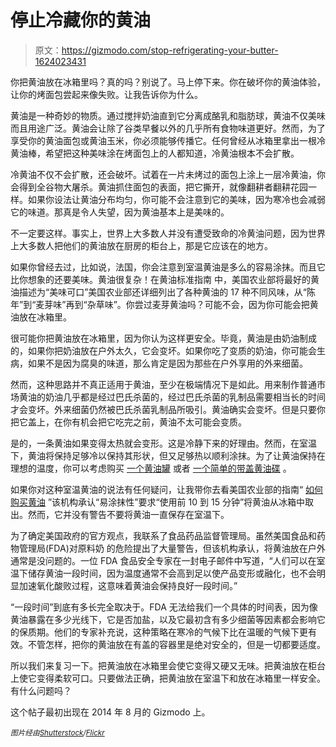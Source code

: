 # 停止冷藏你的黄油

> 原文：<https://gizmodo.com/stop-refrigerating-your-butter-1624023431>

你把黄油放在冰箱里吗？真的吗？别说了。马上停下来。你在破坏你的黄油体验，让你的烤面包尝起来像失败。让我告诉你为什么。

黄油是一种奇妙的物质。通过搅拌奶油直到它分离成酪乳和脂肪球，黄油不仅美味而且用途广泛。黄油会让除了谷类早餐以外的几乎所有食物味道更好。然而，为了享受你的黄油面包或黄油玉米，你必须能够传播它。任何曾经从冰箱里拿出一根冷黄油棒，希望把这种美味涂在烤面包上的人都知道，冷黄油根本不会扩散。

冷黄油不仅不会扩散，还会破坏。试着在一片未烤过的面包上涂上一层冷黄油，你会得到全谷物大屠杀。黄油抓住面包的表面，把它撕开，就像翻耕者翻耕花园一样。如果你设法让黄油分布均匀，你可能不会注意到它的美味，因为寒冷也会减弱它的味道。那真是令人失望，因为黄油基本上是美味的。

不一定要这样。事实上，世界上大多数人并没有遭受致命的冷黄油问题，因为世界上大多数人把他们的黄油放在厨房的柜台上，那是它应该在的地方。

如果你曾经去过，比如说，法国，你会注意到室温黄油是多么的容易涂抹。而且它比你想象的还要美味。黄油很复杂！在黄油标准指南 中，美国农业部将最好的黄油描述为“美味可口”美国农业部还详细列出了各种黄油的 17 种不同风味，从“陈年”到“麦芽味”再到“杂草味”。你尝过麦芽黄油吗？可能不会，因为你可能会把黄油放在冰箱里。

很可能你把黄油放在冰箱里，因为你认为这样更安全。毕竟，黄油是由奶油制成的，如果你把奶油放在户外太久，它会变坏。如果你吃了变质的奶油，你可能会生病，如果不是因为腐臭的味道，那么肯定是因为那些在户外享用的外来细菌。

然而，这种思路并不真正适用于黄油，至少在极端情况下是如此。用来制作普通市场黄油的奶油几乎都是经过巴氏杀菌的，经过巴氏杀菌的乳制品需要相当长的时间才会变坏。外来细菌仍然被巴氏杀菌乳制品所吸引。黄油确实会变坏。但是只要你把它盖上，在你有机会把它吃完之前，黄油不太可能会变质。

是的，一条黄油如果变得太热就会变形。这是冷静下来的好理由。然而，在室温下，黄油将保持足够冷以保持其形状，但又足够热以顺利涂抹。为了让黄油保持在理想的温度，你可以考虑购买 [一个黄油罐](http://www.butterbell.com/butter-bell-crocks_2042_p01_09/) 或者 [一个简单的带盖黄油碟](http://www.wayfair.com/Butter-Dishes-C419144.html) 。

如果你对这种室温黄油的说法有任何疑问，让我带你去看美国农业部的指南“ [如何购买黄油](http://www.ams.usda.gov/AMSv1.0/getfile?dDocName=STELDEV3002487) ”该机构承认“易涂抹性”要求“使用前 10 到 15 分钟”将黄油从冰箱中取出。然而，它并没有警告不要将黄油一直保存在室温下。

为了确定美国政府的官方观点，我联系了食品药品监督管理局。虽然美国食品和药物管理局(FDA)对原料奶 的危险提出了大量警告，但该机构承认，将黄油放在户外通常是没问题的。一位 FDA 食品安全专家在一封电子邮件中写道，“人们可以在室温下储存黄油一段时间，因为温度通常不会高到足以使产品变形或融化，也不会明显加速氧化酸败过程，这意味着黄油会保持良好一段时间。”

“一段时间”到底有多长完全取决于。FDA 无法给我们一个具体的时间表，因为像黄油暴露在多少光线下，它是否加盐，以及它最初含有多少细菌等因素都会影响它的保质期。他们的专家补充说，这种策略在寒冷的气候下比在温暖的气候下更有效。不管怎样，把你的黄油放在有盖的容器里是绝对安全的，但是一切都要适度。

所以我们来复习一下。把黄油放在冰箱里会使它变得又硬又无味。把黄油放在柜台上使它变得柔软可口。只要做法正确，把黄油放在室温下和放在冰箱里一样安全。有什么问题吗？

这个帖子最初出现在 2014 年 8 月的 Gizmodo 上。

<small>*图片经由*</small>[<small>*Shutterstock*</small>](https://www.flickr.com/photos/gorgeoux/2312324006/in/photolist-4wkgnh-8foAR-dDLh76-9e6ML1-6zUi6t-dyTL7e-beqi4i-3BTvLf-2ND1Cp-7B6pXy-5MbccP-beqi9v-7u1cDS-6eAt1E-5Wsf3h-CN5ir-edpV6F-jB9nyg-2pC6RX-aKEijK-9QxzJs-dwCCjH-6HvX4g-8HZ5rP-apqhwY-2g5x9Z-7JHwes-5B2y7L-niUSX9-dNXeN-o7HxQc-6ewmpk-4PCoBQ-yZbJK-5646HN-fDZrsc-gpj4J-6GHPQF-buXTxB-buXVaR-buXV5X-eXsYQM-ezuNT5-7n5vrc-6XJqBk-4xmS3q-6azKSs-2KLGrf-9etASe-8DVEsB)<small>*/*</small>[<small>*Flickr*</small>](https://www.flickr.com/photos/gorgeoux/2312324006/in/photolist-4wkgnh-8foAR-dDLh76-9e6ML1-6zUi6t-dyTL7e-beqi4i-3BTvLf-2ND1Cp-7B6pXy-5MbccP-beqi9v-7u1cDS-6eAt1E-5Wsf3h-CN5ir-edpV6F-jB9nyg-2pC6RX-aKEijK-9QxzJs-dwCCjH-6HvX4g-8HZ5rP-apqhwY-2g5x9Z-7JHwes-5B2y7L-niUSX9-dNXeN-o7HxQc-6ewmpk-4PCoBQ-yZbJK-5646HN-fDZrsc-gpj4J-6GHPQF-buXTxB-buXVaR-buXV5X-eXsYQM-ezuNT5-7n5vrc-6XJqBk-4xmS3q-6azKSs-2KLGrf-9etASe-8DVEsB)